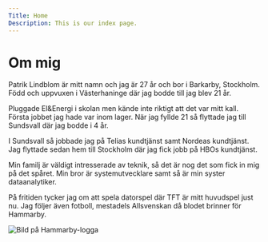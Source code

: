 ```yaml
---
Title: Home
Description: This is our index page.
---
```


Om mig
==========================

Patrik Lindblom är mitt namn och jag är 27 år och bor i Barkarby, Stockholm. Född och uppvuxen i Västerhaninge där jag bodde till jag blev 21 år.

Pluggade El&Energi i skolan men kände inte riktigt att det var mitt kall. Första jobbet jag hade var inom lager. När jag fyllde 21 så flyttade jag till Sundsvall där jag bodde i 4 år.

I Sundsvall så jobbade jag på Telias kundtjänst samt Nordeas kundtjänst. Jag flyttade sedan hem till Stockholm där jag fick jobb på HBOs kundtjänst. 

Min familj är väldigt intresserade av teknik, så det är nog det som fick in mig på det spåret. Min bror är systemutvecklare samt så är min syster dataanalytiker.

På fritiden tycker jag om att spela datorspel där TFT är mitt huvudspel just nu. Jag följer även fotboll, mestadels Allsvenskan då blodet brinner för Hammarby.

![Bild på Hammarby-logga](%base_url%/image/hammarby.png)
